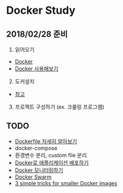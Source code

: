 # Docker Study

## 2018/02/28 준비

1. 읽어오기
* [Docker](http://pyrasis.com/book/DockerForTheReallyImpatient/Chapter01)
* [Docker 사용해보기](http://pyrasis.com/book/DockerForTheReallyImpatient/Chapter03)

2. 도커설치
* [참고](http://pyrasis.com/book/DockerForTheReallyImpatient/Chapter02)

3. 프로젝트 구성하기 (ex. 크롤링 프로그램) 

## TODO
* [Dockerfile 자세히 알아보기](http://pyrasis.com/book/DockerForTheReallyImpatient/Chapter07)
* docker-compose
* 환경변수 분리, custom file 분리 
* [Docker로 애플리케이션 배포하기](http://pyrasis.com/book/DockerForTheReallyImpatient/Chapter08)
* [Docker 모니터링하기](http://pyrasis.com/book/DockerForTheReallyImpatient/Chapter09)
* [Docker Swarm](https://subicura.com/2017/02/25/container-orchestration-with-docker-swarm.html)
* [3 simple tricks for smaller Docker images](https://learnk8s.io/blog/smaller-docker-images)
